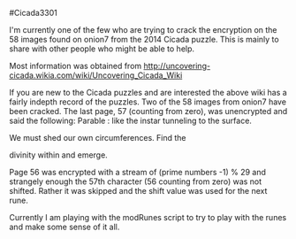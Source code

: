 #Cicada3301

I'm currently one of the few who are trying to crack the encryption on the 58 images found on onion7 from the 2014 Cicada puzzle. This is mainly to share with other people who might be able to help. 

Most information was obtained from http://uncovering-cicada.wikia.com/wiki/Uncovering_Cicada_Wiki 

If you are new to the Cicada puzzles and are interested the above wiki has a fairly indepth record of the puzzles. Two of the 58 images from onion7 have been cracked. The last page, 57 (counting from zero), was unencrypted and said the following:
Parable : like the instar tunneling to the surface.

We must shed our own circumferences. Find the

divinity within and emerge.

Page 56 was encrypted with a stream of (prime numbers -1) % 29 and strangely enough the 57th character (56 counting from zero) was not shifted. Rather it was skipped and the shift value was used for the next rune.

Currently I am playing with the modRunes script to try to play with the runes and make some sense of it all. 




